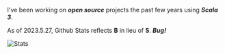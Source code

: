<!--- top commit numnber: 12657 -->

I've been working on ***open source*** projects the past few years using ***Scala 3***.

As of 2023.5.27, Github Stats reflects **B** in lieu of **S**. ***Bug!***

![Stats](https://github-readme-stats.vercel.app/api?username=objektwerks&show_icons=true&hide_border=true)
